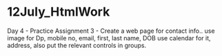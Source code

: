 # 12July_HtmlWork
Day 4 - Practice Assignment 3 - Create a web page for contact info.. use image for Dp, mobile no, email, first, last name, DOB use calendar for it, address, also put the relevant controls in groups.

